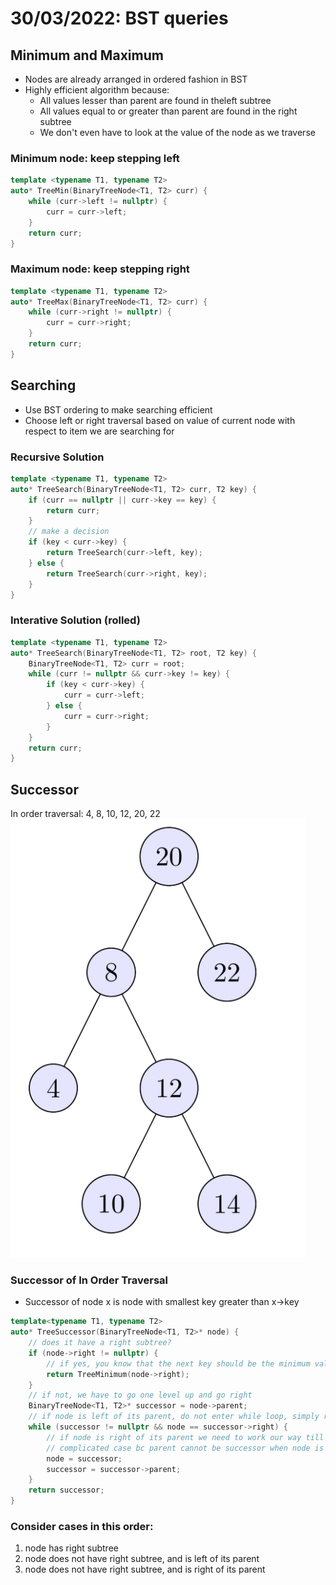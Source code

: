 # 30/03/2022: BST queries

## Minimum and Maximum 
- Nodes are already arranged in ordered fashion in BST
- Highly efficient algorithm because:
    - All values lesser than parent are found in theleft subtree 
    - All values equal to or greater than parent are found in the right subtree
    - We don't even have to look at the value of the node as we traverse

### **Minimum node: keep stepping left**
```cpp
template <typename T1, typename T2>
auto* TreeMin(BinaryTreeNode<T1, T2> curr) {
    while (curr->left != nullptr) {
        curr = curr->left;
    }
    return curr;
}
```

### **Maximum node: keep stepping right**
```cpp
template <typename T1, typename T2>
auto* TreeMax(BinaryTreeNode<T1, T2> curr) {
    while (curr->right != nullptr) {
        curr = curr->right;
    }
    return curr;
}
```

## Searching 
- Use BST ordering to make searching efficient 
- Choose left or right traversal based on value of current node with respect to item we are searching for

### Recursive Solution
```cpp
template <typename T1, typename T2>
auto* TreeSearch(BinaryTreeNode<T1, T2> curr, T2 key) {
    if (curr == nullptr || curr->key == key) {
        return curr;
    }
    // make a decision 
    if (key < curr->key) {
        return TreeSearch(curr->left, key);
    } else {
        return TreeSearch(curr->right, key);
    }
}
```

### Interative Solution (rolled)
```cpp
template <typename T1, typename T2>
auto* TreeSearch(BinaryTreeNode<T1, T2> root, T2 key) {
    BinaryTreeNode<T1, T2> curr = root;
    while (curr != nullptr && curr->key != key) {
        if (key < curr->key) {
            curr = curr->left;
        } else {
            curr = curr->right;
        }
    }
    return curr;
}
```

## Successor 
In order traversal: 4, 8, 10, 12, 20, 22
![image](/Images/bst_inorder_traversal.png)


### Successor of In Order Traversal
- Successor of node x is node with smallest key greater than x->key
```cpp
template<typename T1, typename T2>
auto* TreeSuccessor(BinaryTreeNode<T1, T2>* node) {
    // does it have a right subtree?
    if (node->right != nullptr) {
        // if yes, you know that the next key should be the minimum value in that right subtree
        return TreeMinimum(node->right);
    }
    // if not, we have to go one level up and go right
    BinaryTreeNode<T1, T2>* successor = node->parent;
    // if node is left of its parent, do not enter while loop, simply return the parent
    while (successor != nullptr && node == successor->right) {
        // if node is right of its parent we need to work our way till we point to a node is in left subtree of parent (KINDA, more compilated but we try to find the fake next right node)
        // complicated case bc parent cannot be successor when node is right of parent 
        node = successor;
        successor = successor->parent;
    }
    return successor;
}
```

### Consider cases in this order:
1. node has right subtree
2. node does not have right subtree, and is left of its parent
3. node does not have right subtree, and is right of its parent